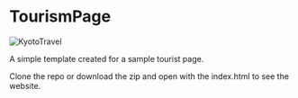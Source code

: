 # TourismPage

![KyotoTravel](https://user-images.githubusercontent.com/43804428/110576248-4eb96000-8115-11eb-8df1-db3fa37c6766.png)


A simple template created for a sample tourist page.

Clone the repo or download the zip and open with the index.html to see the website.
